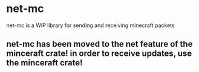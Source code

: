 # net-mc

net-mc is a WIP library for sending and receiving minecraft packets

## net-mc has been moved to the net feature of the minceraft crate! in order to receive updates, use the minceraft crate!